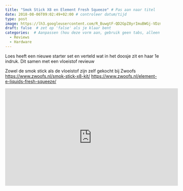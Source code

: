 ```yaml
---
title: "Smok Stick X8 en Element Fresh Squeeze" # Pas aan naar titel
date: 2018-08-06T09:02:49+02:00 # controleer datum/tijd
type: post
image: https://lh3.googleusercontent.com/R_BuwgtF-QD2GpZ8yrImuBWGj-VDzmNLfj9yiaUcTkr8Q_bU__VTwArEQ9YBuGybktO9L92rKXlolI7YnsUTPL7GbmCr7DBH4LWZQ2ZSUH6yoMs-qKrSQUNkMtGceIDyHPYeFxjgJsY6tzOBVpYR4CI8CvgFNzByJk1Yn3BuyUzk7cuU-2zS6lecvwJQeNBoJMC6Hkvr4G8XP1HdrkyIhM6Kp936bnrkzi7aTs7nmOmFo2-kfEaGv4c85K5KDEx6emsOJooVR2qLzwPmlKkG2uxsVv8TDq-nHs_0JjQ1SvBMcw2eLKChBzHpc-BhqSFAu_Ovmwu-dXKph4O2IwYWBs2rOQzYoymrH7Q2u_G2Ozjn_3iHQh7RrsAK7Dz7pYCEncgUEZM8vsKQ--Y5QSip1Fd8WPTqmeH3ZVlJeMTdixPY0rmjJ_3QAuBTjRDuRPRZHLpEFMRUL64ss4ROErljhBC3kwYcMY8trWsx9s89bbNUEnBJ2CHjX_2HIpc5MsHaXpBEg14rmzLaBXo1pMSQjYvygzB3CaLtRS3GVrmzv6ZuIstZUx-Pw0MHyj8LuqvijVmuS42RSHu-ZfS-ZVyBiZVbvzLohZBme37RpNaRN30FWvFapkeGOCDSCcozoG-kSBpKHzi22LM9_c_kv2MgFv9v9t27P35y8A=w1447-h814-no
draft: false  # zet op 'false' als je klaar bent
categories:  # Aanpassen (hou deze vorm aan, gebruik geen tabs, alleen spaties)
  - Reviews
  - Hardware
---
```

Loes heeft een nieuwe starter set en verteld wat in het doosje zit en haar 1e indruk. 
Dit samen met een vloeistof revieuw

Zowel de smok stick als de vloeistof zijn zelf gekocht bij Zwoofs
https://www.zwoofs.nl/smok-stick-x8-kit/
https://www.zwoofs.nl/element-e-liquids-fresh-squeeze/

<iframe width="560" height="315" src="https://www.youtube.com/embed/ROuRKzfc3Os" frameborder="0" allow="autoplay; encrypted-media" allowfullscreen></iframe>
